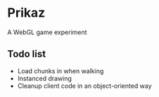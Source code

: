# Prikaz
A WebGL game experiment

## Todo list
- Load chunks in when walking
- Instanced drawing
- Cleanup client code in an object-oriented way
